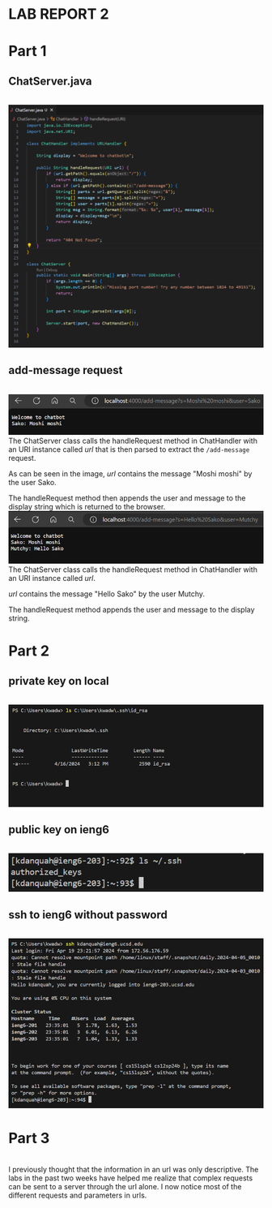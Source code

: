 
# **LAB REPORT 2**
# Part 1
## ChatServer.java
\
![Screenshot of my ChatServer code](code.png)
## add-message request
\
![Screenshot 1 of chat](chat1.png)
\
The ChatServer class calls the handleRequest method in ChatHandler with an URI instance called *url* that is then parsed to extract the `/add-message` request.

As can be seen in the image, *url* contains the message "Moshi moshi" by the user Sako.

The handleRequest method then appends the user and message to the display string which is returned to the browser.
\
![Screenshot 2 of chat](chat2.png)
\
The ChatServer class calls the handleRequest method in ChatHandler with an URI instance called *url*.

*url* contains the message "Hello Sako" by the user Mutchy.

The handleRequest method appends the user and message to the display string.
# Part 2
## private key on local
\
![Screenshot of private key on local](ls_private.png)
## public key on ieng6
\
![Screenshot of public key on ieng6](ls_pub_remote.png)
## ssh to ieng6 without password
\
![Screenshot of ssh to ieng6 without password](interraction_no_pswd.png)
# Part 3
\
I previously thought that the information in an url was only descriptive. The labs in the past
two weeks have helped me realize that complex requests can be sent to a server through the url alone. I now notice most of
the different requests and parameters in urls.
